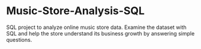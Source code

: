 # Music-Store-Analysis-SQL
SQL project to analyze online music store data. Examine the dataset with SQL and help the store understand its business growth by answering simple questions.
